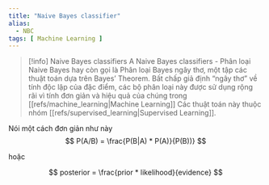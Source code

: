 ```yaml
---
title: "Naive Bayes classifier"
alias:
  - NBC
tags: [ Machine Learning ]
---
```


> [!info] Naive Bayes classifiers
> A Naive Bayes classifiers - Phân loại Naive Bayes hay còn gọi là Phân loại Bayes ngây thơ, một tập các thuật toán dựa trên Bayes’ Theorem.
> Bất chấp giả định “ngây thơ” về tính độc lập của đặc điểm, các bộ phân loại này được sử dụng rộng rãi vì tính đơn giản và hiệu quả của chúng trong [[refs/machine_learning|Machine Learning]]
> Các thuật toán này thuộc nhóm [[refs/supervised_learning|Supervised Learning]].


Nói một cách đơn giản như này
$$
P(A/B) = \frac{P(B|A) * P(A)}{P(B))}
$$


hoặc

$$
posterior = \frac{prior * likelihood}{evidence}
$$
